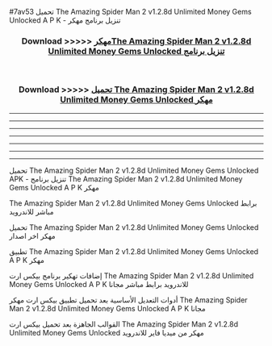 #7av53 تحميل The Amazing Spider Man 2 v1.2.8d Unlimited Money Gems Unlocked  A P K - تنزيل برنامج مهكر



<div align="center">
<h3>Download >>>>> <a href="https://runaway1.web.app/?sq=The Amazing Spider Man 2 v1.2.8d Unlimited Money Gems Unlocked ">مهكرThe Amazing Spider Man 2 v1.2.8d Unlimited Money Gems Unlocked  تنزيل برنامج</a></h3><br>

<h3>Download >>>>> <a href="https://runaway1.web.app/?sq=The Amazing Spider Man 2 v1.2.8d Unlimited Money Gems Unlocked ">تحميل The Amazing Spider Man 2 v1.2.8d Unlimited Money Gems Unlocked  مهكر</a></h3>
</div>


----------------------------------------------------------

----------------------------------------------------------

----------------------------------------------------------

----------------------------------------------------------

----------------------------------------------------------

----------------------------------------------------------

----------------------------------------------------------

تحميل The Amazing Spider Man 2 v1.2.8d Unlimited Money Gems Unlocked  APK - تنزيل برنامج The Amazing Spider Man 2 v1.2.8d Unlimited Money Gems Unlocked  A P K مهكر

The Amazing Spider Man 2 v1.2.8d Unlimited Money Gems Unlocked  برابط مباشر للاندرويد

تحميل The Amazing Spider Man 2 v1.2.8d Unlimited Money Gems Unlocked  مهكر اخر اصدار

تطبيق The Amazing Spider Man 2 v1.2.8d Unlimited Money Gems Unlocked  A P K مهكر

إضافات تهكير برنامج بيكس ارت The Amazing Spider Man 2 v1.2.8d Unlimited Money Gems Unlocked  A P K للاندرويد برابط مباشر مجانا

أدوات التعديل الأساسية بعد تحميل تطبيق بيكس ارت مهكر The Amazing Spider Man 2 v1.2.8d Unlimited Money Gems Unlocked  A P K مجانا

القوالب الجاهزة بعد تحميل بيكس ارت The Amazing Spider Man 2 v1.2.8d Unlimited Money Gems Unlocked  مهكر من ميديا فاير للاندرويد



